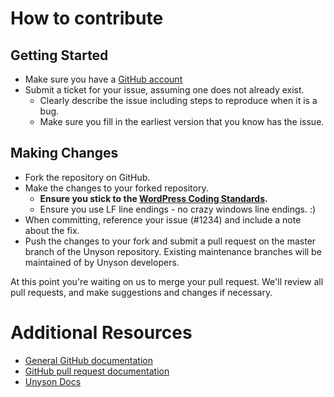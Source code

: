 # How to contribute

## Getting Started

* Make sure you have a [GitHub account](https://github.com/signup/free)
* Submit a ticket for your issue, assuming one does not already exist.
  * Clearly describe the issue including steps to reproduce when it is a bug.
  * Make sure you fill in the earliest version that you know has the issue.

## Making Changes

* Fork the repository on GitHub.
* Make the changes to your forked repository.
  * **Ensure you stick to the [WordPress Coding Standards](http://make.wordpress.org/core/handbook/coding-standards/php/).**
  * Ensure you use LF line endings - no crazy windows line endings. :)
* When committing, reference your issue (#1234) and include a note about the fix.
* Push the changes to your fork and submit a pull request on the master branch of the Unyson repository. Existing maintenance branches will be maintained of by Unyson developers.

At this point you're waiting on us to merge your pull request. We'll review all pull requests, and make suggestions and changes if necessary.

# Additional Resources

* [General GitHub documentation](http://help.github.com/)
* [GitHub pull request documentation](http://help.github.com/send-pull-requests/)
* [Unyson Docs](http://manual.unyson.io/)
